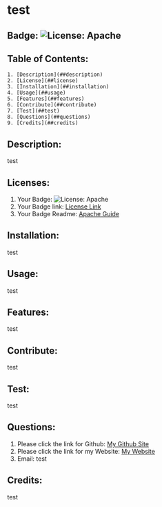 # test
  ## Badge: ![License: Apache](https://img.shields.io/badge/License-Apache-yellow.svg)
  ## Table of Contents:
    1. [Description](##description)
    2. [License](##license)
    3. [Installation](##installation)
    4. [Usage](##usage)
    5. [Features](##features)
    6. [Contribute](##contribute)
    7. [Test](##test)
    8. [Questions](##questions)
    9. [Credits](##credits)
  ## Description:
  test
  ## Licenses:
  1. Your Badge: ![License: Apache](https://img.shields.io/badge/License-Apache-yellow.svg)
  2. Your Badge link: <a href = "https://opensource.org/licenses/Apache-2.0">License Link</a>
  3. Your Badge Readme: <a href = "https://github.com/Medium/opensource/blob/master/apache-license-2.0.md">Apache Guide</a>
  ## Installation:
  test
  ## Usage:
  test
  ## Features:
  test
  ## Contribute:
  test
  ## Test:
  test
  ## Questions:
  1. Please click the link for Github: <a href = "https://github.com/test">My Github Site</a>
  2. Please click the link for my Website: <a href = "test">My Website</a>
  3. Email: test 
  ## Credits:
  test
  